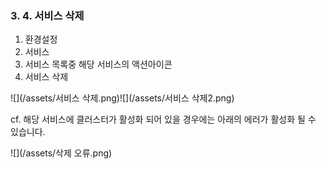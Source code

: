 ### 3. 4. 서비스 삭제

1. 환경설정
2. 서비스
3. 서비스 목록중 해당 서비스의 액션아이콘
4. 서비스 삭제

![](/assets/서비스 삭제.png)![](/assets/서비스 삭제2.png)

cf. 해당 서비스에 클러스터가 활성화 되어 있을 경우에는 아래의 에러가 활성화 될 수 있습니다.

![](/assets/삭제 오류.png)

